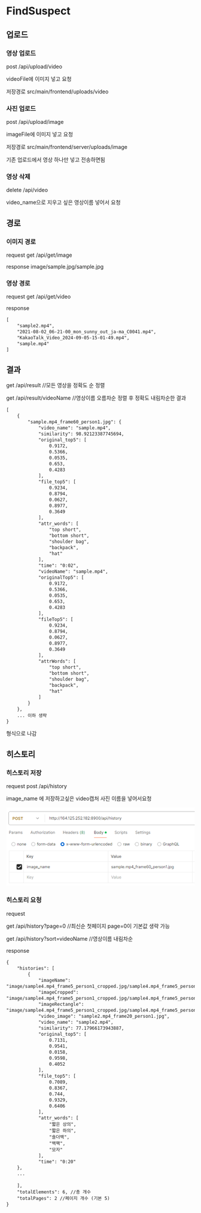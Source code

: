 # FindSuspect

## 업로드

### 영상 업로드

post /api/upload/video

videoFile에 이미지 넣고 요청

저장경로 src/main/frontend/uploads/video

### 사진 업로드 

post /api/upload/image

imageFile에 이미지 넣고 요청

저장경로 src/main/frontend/server/uploads/image

기존 업로드에서 영상 하나만 넣고 전송하면됨 

### 영상 삭제

delete /api/video

video_name으로 지우고 싶은 영상이름 넣어서 요청

## 경로

### 이미지 경로

request get /api/get/image

response image/sample.jpg/sample.jpg

### 영상 경로

request get /api/get/video 

response 
```
[
    "sample2.mp4",
    "2021-08-02_06-21-00_mon_sunny_out_ja-ma_C0041.mp4",
    "KakaoTalk_Video_2024-09-05-15-01-49.mp4",
    "sample.mp4"
]
```

## 결과

get /api/result //모든 영상을 정확도 순 정렬

get /api/result/videoName //영상이름 오름차순 정렬 후 정확도 내림차순한 결과

```
[
    {
        "sample.mp4_frame60_person1.jpg": {
            "video_name": "sample.mp4",
            "similarity": 98.92123387745694,
            "original_top5": [
                0.9172,
                0.5366,
                0.0535,
                0.653,
                0.4283
            ],
            "file_top5": [
                0.9234,
                0.8794,
                0.0627,
                0.8977,
                0.3649
            ],
            "attr_words": [
                "top short",
                "bottom short",
                "shoulder bag",
                "backpack",
                "hat"
            ],
            "time": "0:02",
            "videoName": "sample.mp4",
            "originalTop5": [
                0.9172,
                0.5366,
                0.0535,
                0.653,
                0.4283
            ],
            "fileTop5": [
                0.9234,
                0.8794,
                0.0627,
                0.8977,
                0.3649
            ],
            "attrWords": [
                "top short",
                "bottom short",
                "shoulder bag",
                "backpack",
                "hat"
            ]
        }
    },
    ... 이하 생략
}
```

형식으로 나감

## 히스토리

### 히스토리 저장
request post /api/history

image_name 에 저장하고싶은 video캡처 사진 이름을 넣어서요청

![alt text](image-2.png)

### 히스토리 요청
request 

get /api/history?page=0 //최신순 첫페이지 page=0이 기본값 생략 가능

get /api/history?sort=videoName //영상이름 내림차순

response
```
{
    "histories": [
        {
            "imageName": "image/sample4.mp4_frame5_person1_cropped.jpg/sample4.mp4_frame5_person1_cropped.jpg",
            "imageCropped": "image/sample4.mp4_frame5_person1_cropped.jpg/sample4.mp4_frame5_person1_cropped.jpg_cropped.jpg",
            "imageRectangle": "image/sample4.mp4_frame5_person1_cropped.jpg/sample4.mp4_frame5_person1_cropped.jpg_rectangle.jpg",
            "video_image": "sample2.mp4_frame20_person1.jpg",
            "video_name": "sample2.mp4",
            "similarity": 77.17966173943887,
            "original_top5": [
                0.7131,
                0.9541,
                0.0158,
                0.9598,
                0.4052
            ],
            "file_top5": [
                0.7089,
                0.8367,
                0.744,
                0.9329,
                0.6406
            ],
            "attr_words": [
                "짧은 상의",
                "짧은 하의",
                "숄더백",
                "백팩",
                "모자"
            ],
            "time": "0:20"
    },
    ...
        
    ],
    "totalElements": 6, //총 개수
    "totalPages": 2 //페이지 개수 (기본 5)
}
```


